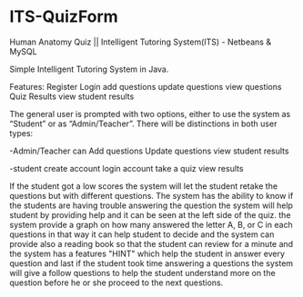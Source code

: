 # ITS-QuizForm
Human Anatomy Quiz || Intelligent Tutoring System(ITS) - Netbeans &amp; MySQL

Simple Intelligent Tutoring System in Java.

Features:
Register
Login
add questions
update questions
view questions
Quiz Results
view student results

The general user is prompted with two options, either to use the system as “Student” or as “Admin/Teacher”. 
There will be distinctions in both user types:

-Admin/Teacher can
Add questions
Update questions
view student results

-student
create account
login account
take a quiz
view results

If the student got a low scores the system will let the student retake the questions but with different questions.
The system has the ability to know if the students are having trouble answering the question
the system will help student by providing help and it can be seen at the left side of the quiz.
the system provide a graph on how many answered the letter A, B, or C in each questions in that way it can help student 
to decide and the system can provide also a reading book so that the student can review for a minute and the system has a features "HINT" which help the
student in answer every question and last if the student took time answering a questions the system will give a follow questions to help the
student understand more on the question before he or she proceed to the next questions.
